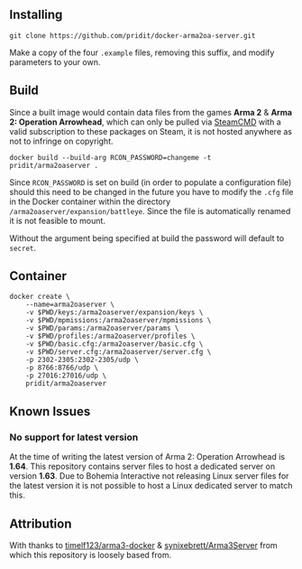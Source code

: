 ## Installing
```
git clone https://github.com/pridit/docker-arma2oa-server.git
```

Make a copy of the four `.example` files, removing this suffix, and modify parameters to your own.

## Build
Since a built image would contain data files from the games **Arma 2** & **Arma 2: Operation Arrowhead**, which can only be pulled via [SteamCMD](https://developer.valvesoftware.com/wiki/SteamCMD) with a valid subscription to these packages on Steam, it is not hosted anywhere as not to infringe on copyright.

```
docker build --build-arg RCON_PASSWORD=changeme -t pridit/arma2oaserver .
```

Since `RCON_PASSWORD` is set on build (in order to populate a configuration file) should this need to be changed in the future you have to modify the `.cfg` file in the Docker container within the directory `/arma2oaserver/expansion/battleye`. Since the file is automatically renamed it is not feasible to mount.

Without the argument being specified at build the password will default to `secret`.

## Container
```
docker create \
    --name=arma2oaserver \
    -v $PWD/keys:/arma2oaserver/expansion/keys \
    -v $PWD/mpmissions:/arma2oaserver/mpmissions \
    -v $PWD/params:/arma2oaserver/params \
    -v $PWD/profiles:/arma2oaserver/profiles \
    -v $PWD/basic.cfg:/arma2oaserver/basic.cfg \
    -v $PWD/server.cfg:/arma2oaserver/server.cfg \
    -p 2302-2305:2302-2305/udp \
    -p 8766:8766/udp \
    -p 27016:27016/udp \
    pridit/arma2oaserver
```

## Known Issues
### No support for latest version
At the time of writing the latest version of Arma 2: Operation Arrowhead is **1.64**. This repository contains server files to host a dedicated server on version **1.63**. Due to Bohemia Interactive not releasing Linux server files for the latest version it is not possible to host a Linux dedicated server to match this.

## Attribution
With thanks to [timelf123/arma3-docker](https://github.com/timelf123/arma3-docker) & [synixebrett/Arma3Server](https://github.com/synixebrett/Arma3Server) from which this repository is loosely based from.